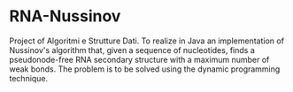 # RNA-Nussinov
Project of Algoritmi e Strutture Dati. To realize in Java an implementation of Nussinov's algorithm that, given a sequence of nucleotides, finds a pseudonode-free RNA secondary structure with a maximum number of weak bonds. The problem is to be solved using the dynamic programming technique.
